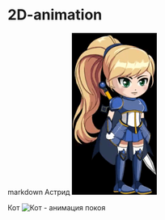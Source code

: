 # 2D-animation
markdown
Астрид
![Астрид - анимация покоя](astrid.gif)

Кот
![Кот - анимация покоя](cat.gif)
